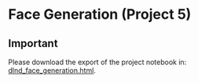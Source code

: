 # Face Generation (Project 5)

## Important

Please download the export of the project notebook in: <a id="raw-url" href="https://github.com/jsleung1/dl_project5_face_generation/blob/master/dlnd_face_generation.html" download="dlnd_face_generation.html">dlnd_face_generation.html</a>.